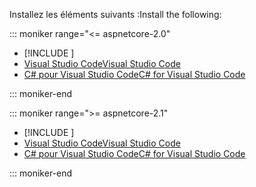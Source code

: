 <span data-ttu-id="733ee-101">Installez les éléments suivants :</span><span class="sxs-lookup"><span data-stu-id="733ee-101">Install the following:</span></span>

::: moniker range="<= aspnetcore-2.0"

* [!INCLUDE [](~/includes/net-core-sdk-download-link.md)]
* [<span data-ttu-id="733ee-102">Visual Studio Code</span><span class="sxs-lookup"><span data-stu-id="733ee-102">Visual Studio Code</span></span>](https://code.visualstudio.com/download)
* [<span data-ttu-id="733ee-103">C# pour Visual Studio Code</span><span class="sxs-lookup"><span data-stu-id="733ee-103">C# for Visual Studio Code</span></span>](https://marketplace.visualstudio.com/items?itemName=ms-vscode.csharp)

::: moniker-end

::: moniker range=">= aspnetcore-2.1"

* [!INCLUDE [](~/includes/2.1-SDK.md)]
* [<span data-ttu-id="733ee-104">Visual Studio Code</span><span class="sxs-lookup"><span data-stu-id="733ee-104">Visual Studio Code</span></span>](https://code.visualstudio.com/download)
* [<span data-ttu-id="733ee-105">C# pour Visual Studio Code</span><span class="sxs-lookup"><span data-stu-id="733ee-105">C# for Visual Studio Code</span></span>](https://marketplace.visualstudio.com/items?itemName=ms-vscode.csharp)

::: moniker-end
